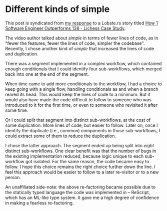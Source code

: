 <meta itemprop="itemid" content="urn:uuid:dea8aaf0-4066-43bd-8b01-a5b482609206">
<meta itemprop="dt-published" content="2024-10-01T07:22:39Z">
<meta itemprop="p-category" content="Philosophy of programming,PESOS">


  <h1>Different kinds of simple</h1>


<p class="e-summary"></p>

<div class="e-content">

This post is syndicated from [my response](https://lobste.rs/s/8ep75v/how_1_software_engineer_outperforms_138#c_kjyns6) to a Lobste.rs story titled [How 1 Software Engineer Outperforms 138 - Lichess Case Study](https://lobste.rs/s/8ep75v/how_1_software_engineer_outperforms_138).

The video author talked about _simple_ in terms of fewer lines of code, as in "fewer the features, fewer the lines of code, simpler the codebase". Recently, I chose another kind of _simple_ that increased the lines of code and duplication.

There was a segment implemented in a complex workflow, which contained enough conditionals that I could identify four sub-workflows, which merged back into one at the end of the segment.

When time came to add more conditionals to the workflow, I had a choice to keep going with a single flow, handling conditionals as and when a branch reared its head. This would keep the lines of code to a minimum. But it would also have made the code difficult to follow to someone who was introduced to it for the first time, or even to someone who revisited it after some time.

Or I could split that segment into distinct sub-workflows, at the cost of some duplication. More lines of code, but easier to follow. Later on, once I identify the duplicate (i.e., common) components in those sub-workflows, I could extract some of them to reduce the duplication.

I chose the latter approach. The segment ended up being split into _eight_ distinct sub-workflows. One clear benefit was that the number of bugs in the existing implementation reduced, because logic unique to each sub-workflow got isolated. For the same reason, the code became easy to follow. I hope this choice remains the right choice further down the line. I feel this approach would be easier to follow to a later re-visitor or to a new person.

An unaffiliated side-note: the above re-factoring became possible due to the statically typed language the code was implemented in – ReScript, which has an ML-like type system. It gave me a high degree of confidence in making a fearless re-factoring.

</div>


